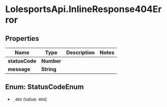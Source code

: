 # LolesportsApi.InlineResponse404Error

## Properties
Name | Type | Description | Notes
------------ | ------------- | ------------- | -------------
**statusCode** | **Number** |  | 
**message** | **String** |  | 

<a name="StatusCodeEnum"></a>
## Enum: StatusCodeEnum

* `_404` (value: `404`)

